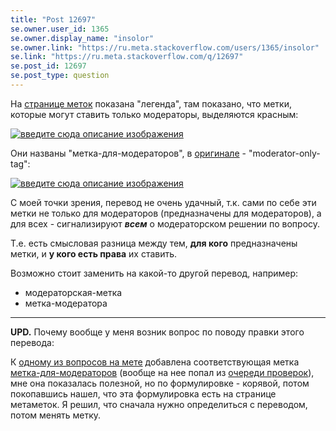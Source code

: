 ```yaml
---
title: "Post 12697"
se.owner.user_id: 1365
se.owner.display_name: "insolor"
se.owner.link: "https://ru.meta.stackoverflow.com/users/1365/insolor"
se.link: "https://ru.meta.stackoverflow.com/q/12697"
se.post_id: 12697
se.post_type: question
---
```

<p>На <a href="https://ru.meta.stackoverflow.com/tags">странице меток</a> показана &quot;легенда&quot;, там показано, что метки, которые могут ставить только модераторы, выделяются красным:</p>
<p><a href="https://i.stack.imgur.com/4DelQ.png" rel="nofollow noreferrer"><img src="https://i.stack.imgur.com/4DelQ.png" alt="введите сюда описание изображения" /></a></p>
<p>Они названы &quot;метка-для-модераторов&quot;, в <a href="https://meta.stackoverflow.com/tags">оригинале</a> - &quot;moderator-only-tag&quot;:</p>
<p><a href="https://i.stack.imgur.com/RpUSY.png" rel="nofollow noreferrer"><img src="https://i.stack.imgur.com/RpUSY.png" alt="введите сюда описание изображения" /></a></p>
<p>С моей точки зрения, перевод не очень удачный, т.к. сами по себе эти метки не только для модераторов (предназначены для модераторов), а для всех - сигнализируют <em><strong>всем</strong></em> о модераторском решении по вопросу.</p>
<p>Т.е. есть смысловая разница между тем, <strong>для кого</strong> предназначены метки, и <strong>у кого есть права</strong> их ставить.</p>
<p>Возможно стоит заменить на какой-то другой перевод, например:</p>
<ul>
<li>модераторская-метка</li>
<li>метка-модератора</li>
</ul>
<hr />
<p><strong>UPD.</strong> Почему вообще у меня возник вопрос по поводу правки этого перевода:</p>
<p>К <a href="https://ru.meta.stackoverflow.com/q/12634/1365">одному из вопросов на мете</a> добавлена соответствующая метка <a href="/questions/tagged/%d0%bc%d0%b5%d1%82%d0%ba%d0%b0-%d0%b4%d0%bb%d1%8f-%d0%bc%d0%be%d0%b4%d0%b5%d1%80%d0%b0%d1%82%d0%be%d1%80%d0%be%d0%b2" class="post-tag" title="показать вопросы с меткой [метка-для-модераторов]" aria-label="показать вопросы с меткой [метка-для-модераторов]" rel="tag" aria-labelledby="tag-метка-для-модераторов-tooltip-container">метка-для-модераторов</a> (вообще на нее попал из <a href="https://ru.meta.stackoverflow.com/review/suggested-edits/983">очереди проверок</a>), мне она показалась полезной, но по формулировке - корявой, потом покопавшись нашел, что эта формулировка есть на странице метаметок. Я решил, что сначала нужно определиться с переводом, потом менять метку.</p>
